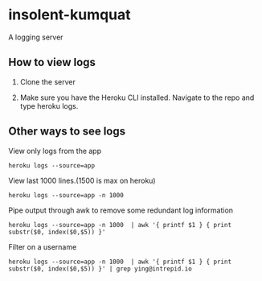 # insolent-kumquat
A logging server

## How to view logs

1. Clone the server

2. Make sure you have the Heroku CLI installed. Navigate to the repo and type heroku logs.


## Other ways to see logs

View only logs from the app

```heroku logs --source=app```

View last 1000 lines.(1500 is max on heroku)

```heroku logs --source=app -n 1000 ```

Pipe output through awk to remove some redundant log information

```heroku logs --source=app -n 1000  | awk '{ printf $1 } { print substr($0, index($0,$5)) }'```

Filter on a username

```heroku logs --source=app -n 1000  | awk '{ printf $1 } { print substr($0, index($0,$5)) }' | grep ying@intrepid.io```

